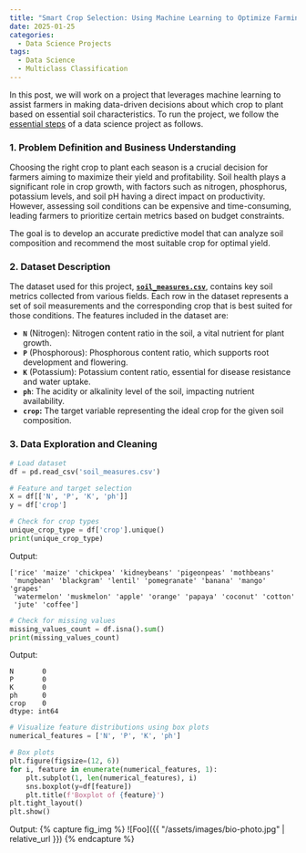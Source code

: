 ```yaml
---
title: "Smart Crop Selection: Using Machine Learning to Optimize Farming Decisions"
date: 2025-01-25
categories:
  - Data Science Projects
tags:
  - Data Science
  - Multiclass Classification
---
```

In this post, we will work on a project that leverages machine learning to assist farmers in making data-driven decisions about which crop to plant based on essential soil characteristics. To run the project, we follow the [essential steps](https://thanhtungvudata.github.io/data%20science%20insights/project-steps/) of a data science project as follows.

### 1. Problem Definition and Business Understanding
Choosing the right crop to plant each season is a crucial decision for farmers aiming to maximize their yield and profitability. Soil health plays a significant role in crop growth, with factors such as nitrogen, phosphorus, potassium levels, and soil pH having a direct impact on productivity. However, assessing soil conditions can be expensive and time-consuming, leading farmers to prioritize certain metrics based on budget constraints.

The goal is to develop an accurate predictive model that can analyze soil composition and recommend the most suitable crop for optimal yield. 

### 2. Dataset Description
The dataset used for this project, [**`soil_measures.csv`**](https://drive.google.com/file/d/12pCK-DKKWbeuPGdrMbDZATrctdfEJtYt/view?usp=sharing), contains key soil metrics collected from various fields. Each row in the dataset represents a set of soil measurements and the corresponding crop that is best suited for those conditions. The features included in the dataset are:

- **`N`** (Nitrogen): Nitrogen content ratio in the soil, a vital nutrient for plant growth.
- **`P`** (Phosphorous): Phosphorous content ratio, which supports root development and flowering.
- **`K`** (Potassium): Potassium content ratio, essential for disease resistance and water uptake.
- **`ph`**: The acidity or alkalinity level of the soil, impacting nutrient availability.
- **`crop`:** The target variable representing the ideal crop for the given soil composition.

### 3. Data Exploration and Cleaning


```python
# Load dataset
df = pd.read_csv('soil_measures.csv')

# Feature and target selection
X = df[['N', 'P', 'K', 'ph']]
y = df['crop']

# Check for crop types
unique_crop_type = df['crop'].unique()
print(unique_crop_type)
```
Output:
```
['rice' 'maize' 'chickpea' 'kidneybeans' 'pigeonpeas' 'mothbeans'
 'mungbean' 'blackgram' 'lentil' 'pomegranate' 'banana' 'mango' 'grapes'
 'watermelon' 'muskmelon' 'apple' 'orange' 'papaya' 'coconut' 'cotton'
 'jute' 'coffee']
```

```python
# Check for missing values
missing_values_count = df.isna().sum()
print(missing_values_count)
```
Output:
```
N       0
P       0
K       0
ph      0
crop    0
dtype: int64
```

```python
# Visualize feature distributions using box plots
numerical_features = ['N', 'P', 'K', 'ph']

# Box plots
plt.figure(figsize=(12, 6))
for i, feature in enumerate(numerical_features, 1):
    plt.subplot(1, len(numerical_features), i)
    sns.boxplot(y=df[feature])
    plt.title(f'Boxplot of {feature}')
plt.tight_layout()
plt.show()
```
Output:
{% capture fig_img %} ![Foo]({{ "/assets/images/bio-photo.jpg" | relative_url }}) {% endcapture %}












